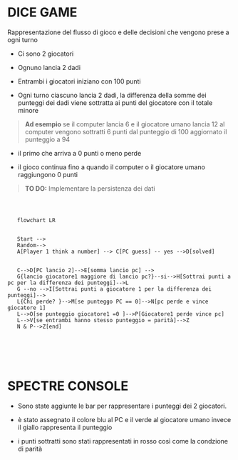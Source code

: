 # DICE GAME

Rappresentazione del flusso di gioco e delle decisioni che vengono prese a ogni turno

- Ci sono 2 giocatori

- Ognuno lancia 2 dadi

- Entrambi i giocatori iniziano con 100 punti

- Ogni turno ciascuno lancia 2 dadi, la differenza della somme dei punteggi dei dadi viene sottratta ai punti del giocatore con il totale minore

> **Ad esempio** se il computer lancia 6 e il giocatore umano lancia 12 al computer vengono sottratti 6 punti dal punteggio di 100 aggiornato il punteggio a 94

- il primo che arriva a 0 punti o meno perde

- il gioco continua fino a quando il computer o il giocatore umano raggiungono 0 punti

> **TO DO:**  Implementare la persistenza dei dati 


```mermaid



   flowchart LR


   Start -->
   Random-->
   A[Player 1 think a number] --> C[PC guess] -- yes -->D[solved]

   
   C-->D[PC lancio 2]-->E[somma lancio pc] -->
   G{lancio giocatore1 maggiore di lancio pc?}--si-->H[Sottrai punti a pc per la differenza dei punteggi]-->L
   G --no -->I[Sottrai punti a giocatore 1 per la differenza dei punteggi]-->
   L{Chi perde? }-->M[se punteggo PC == 0]-->N[pc perde e vince giocatore 1]
   L-->O[se punteggio giocatore1 =0 ]-->P[Giocatore1 perde vince pc]
   L-->V[se entrambi hanno stesso punteggio = parità]-->Z
   N & P-->Z[end]






```


# SPECTRE CONSOLE

- Sono state aggiunte le bar per rappresentare i punteggi dei 2 giocatori.

- è stato assegnato il colore blu al PC e il verde al giocatore umano invece il giallo rappresenta il punteggio

-  i punti sottratti sono stati rappresentati in rosso così come la condzione di  parità

